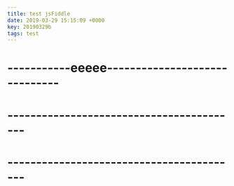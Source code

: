 ```yaml
---
title: test jsFiddle
date: 2019-03-29 15:15:09 +0000
key: 20190329b
tags: test
---
```


# -----------eeeee------------------------------



# -----------------------------------------



# -----------------------------------------
